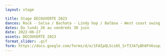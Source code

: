 ```yaml
---
layout: stage

title: Stage DECOUVERTE 2023
dances: Rock - Salsa / Bachata - Lindy hop / Balboa - West coast swing - Tango Argentin - Kizomba
dates: Du lundi 26 au vendredi 30 juin
date: 2022-06-27
assets: DECOUVERTE 2023
format_slider: .gif
form: https://docs.google.com/forms/d/e/1FAIpQLSci65_SrT3JA7yBh8FV6sopJKCCuSRtv46qtXjBmfBFspP82Q/viewform?usp=sf_link
---
```

